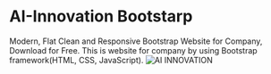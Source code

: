 # AI-Innovation Bootstarp
Modern, Flat Clean and Responsive Bootstrap Website for Company, Download for Free.
This is website for company by using Bootstrap framework(HTML, CSS, JavaScript).
![AI INNOVATION](https://user-images.githubusercontent.com/107347716/231161475-0af5dfa6-d9f1-425e-a891-ce7376804794.png)
